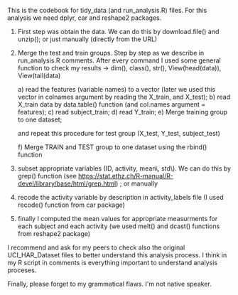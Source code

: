This is the codebook for tidy_data (and run_analysis.R) files. For this analysis we need dplyr, car and reshape2 packages.

1. First step was obtain the data. We can do this by download.file() and unzip(); or just manually (directly from the URL)

2. Merge the test and train groups. Step by step as we describe in run_analysis.R comments. After every command I used some general function 
    to check my results -> dim(), class(), str(), View(head(data)), View(tail(data)

    a) read the features (variable names) to a vector (later we used this vector in colnames argument by reading the X_train, and X_test);
    b) read X_train data by data.table() function (and col.names argument = features);
    c) read subject_train;
    d) read Y_train;
    e) Merge training group to one dataset; 
    
    and repeat this procedure for test group (X_test, Y_test, subject_test)
    
    f) Merge TRAIN and TEST group to one dataset using the rbind() function

3. subset appropriate variables (ID, activity, mean\\, std\\). We can do this by grep() function (see https://stat.ethz.ch/R-manual/R-devel/library/base/html/grep.html) ; or manually

4. recode the activity variable by description in activity_labels file (I used recode() function from car package)

5. finally I computed the mean values for appropriate measurments for each subject and each activity (we used melt() and dcast() functions from reshape2 package)

I recommend and ask for my peers to check also the original UCI_HAR_Dataset files to better understand this analysis process. I think in my R script in comments is everything important to understand analysis proceses.

Finally, please forget to my grammatical flaws. I'm not native speaker. 
